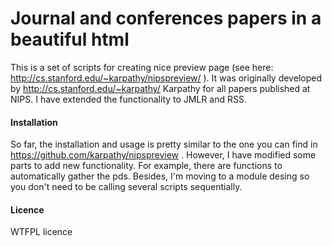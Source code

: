 
# Journal and conferences papers in a beautiful html

This is a set of scripts for creating nice preview page (see here:
http://cs.stanford.edu/~karpathy/nipspreview/ ). It was originally
developed by http://cs.stanford.edu/~karpathy/ Karpathy for all papers
published at NIPS. I have extended the functionality to JMLR and RSS.

#### Installation

So far, the installation and usage is pretty similar to the one you
can find in https://github.com/karpathy/nipspreview . However, I have
modified some parts to add new functionality. For example, there are
functions to automatically gather the pds. Besides, I'm moving to a
module desing so you don't need to be calling several scripts
sequentially.

#### Licence

WTFPL licence
